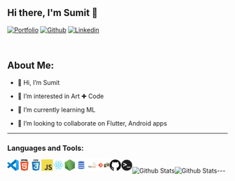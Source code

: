 ## Hi there, I'm Sumit 👋 

[![Portfolio](https://img.shields.io/badge/-Portfolio-red?style=flat&logo=appveyor&logoColor=white)](https://teensumit.github.io)
[![Github](https://img.shields.io/badge/-Github-000?style=flat&logo=Github&logoColor=white)](https://github.com/teensumit)
[![Linkedin](https://img.shields.io/badge/-LinkedIn-blue?style=flat&logo=Linkedin&logoColor=white)](https://www.linkedin.com/in/teensumit/)

&nbsp;

## About Me:

- 👋 Hi, I’m Sumit

- 👀 I’m interested in Art ✚ Code

- 🌱 I’m currently learning ML

- 💞️ I’m looking to collaborate on Flutter, Android apps

---

### Languages and Tools:

<img align="left" alt="Visual Studio Code" width="26px" src="https://raw.githubusercontent.com/github/explore/80688e429a7d4ef2fca1e82350fe8e3517d3494d/topics/visual-studio-code/visual-studio-code.png" />
<img align="left" alt="HTML5" width="26px" src="https://raw.githubusercontent.com/github/explore/80688e429a7d4ef2fca1e82350fe8e3517d3494d/topics/html/html.png" />
<img align="left" alt="CSS3" width="26px" src="https://raw.githubusercontent.com/github/explore/80688e429a7d4ef2fca1e82350fe8e3517d3494d/topics/css/css.png" />
<img align="left" alt="JavaScript" width="26px" src="https://raw.githubusercontent.com/github/explore/80688e429a7d4ef2fca1e82350fe8e3517d3494d/topics/javascript/javascript.png" />
<img align="left" alt="React" width="26px" src="https://raw.githubusercontent.com/github/explore/80688e429a7d4ef2fca1e82350fe8e3517d3494d/topics/react/react.png" />
<img align="left" alt="Node.js" width="26px" src="https://raw.githubusercontent.com/github/explore/80688e429a7d4ef2fca1e82350fe8e3517d3494d/topics/nodejs/nodejs.png" />
<img align="left" alt="SQL" width="26px" src="https://raw.githubusercontent.com/github/explore/80688e429a7d4ef2fca1e82350fe8e3517d3494d/topics/sql/sql.png" />
<img align="left" alt="MySQL" width="26px" src="https://raw.githubusercontent.com/github/explore/80688e429a7d4ef2fca1e82350fe8e3517d3494d/topics/mysql/mysql.png" />
<img align="left" alt="Git" width="26px" src="https://raw.githubusercontent.com/github/explore/80688e429a7d4ef2fca1e82350fe8e3517d3494d/topics/git/git.png" />
<img align="left" alt="GitHub" width="26px" src="https://raw.githubusercontent.com/github/explore/78df643247d429f6cc873026c0622819ad797942/topics/github/github.png" />
<img align="left" alt="Terminal" width="26px" src="https://raw.githubusercontent.com/github/explore/80688e429a7d4ef2fca1e82350fe8e3517d3494d/topics/terminal/terminal.png" />

<br />
---


<img align="left" alt="Github Stats" src="https://github-readme-stats.vercel.app/api?username=teensumit&show_icons=true&hide_border=true&count_private=true" />

<img align="left" alt="Github Stats" src="https://github-readme-stats.vercel.app/api/top-langs/?username=teensumit&layout=compact" />

<!-- - 📫 How to reach me ... -->

<!---
teensumit/teensumit is a ✨ special ✨ repository because its `README.md` (this file) appears on your GitHub profile.
You can click the Preview link to take a look at your changes.
--->

